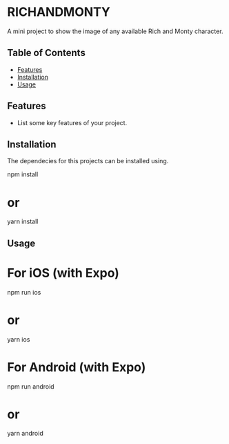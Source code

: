 # RICHANDMONTY

A mini project to show the image of any available Rich and Monty character.

## Table of Contents

- [Features](#features)
- [Installation](#installation)
- [Usage](#usage)

## Features

- List some key features of your project.

## Installation

The dependecies for this projects can be installed using.

npm install

# or

yarn install

## Usage

# For iOS (with Expo)

npm run ios

# or

yarn ios

# For Android (with Expo)

npm run android

# or

yarn android
